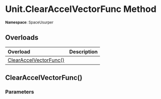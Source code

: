 # Unit.ClearAccelVectorFunc Method

<small>**Namespace**: SpaceUsurper</small>

## Overloads

<div markdown="1" class="member-table">

| Overload | Description |
| :------- | ----------- |
| [ClearAccelVectorFunc()](#) |  | 

</div>

## ClearAccelVectorFunc()
### Parameters
